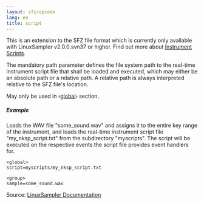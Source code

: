 ```yaml
---
layout: sfz/opcode
lang: en
title: script
---
```

This is an extension to the SFZ file format which is currently only available
with LinuxSampler v2.0.0.svn37 or higher.
Find out more about [Instrument Scripts](http://doc.linuxsampler.org/Instrument_Scripts).

The mandatory path parameter defines the file system path to the real-time
instrument script file that shall be loaded and executed, which may either be an
absolute path or a relative path. A relative path is always interpreted relative
to the SFZ file's location.

May only be used in ‹[global](/headers/global)› section.

##### Example

Loads the WAV file "some_sound.wav" and assigns it to the entire key range of the
instrument, and loads the real-time instrument script file "my_nksp_script.txt"
from the subdirectory "myscripts". The script will be executed on the respective
events the script file provides event handlers for.

```
<global>
script=myscripts/my_nksp_script.txt

<group>
sample=some_sound.wav
```

Source: [LinuxSampler Documentation](http://doc.linuxsampler.org/sfz/script_opcode/)

